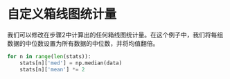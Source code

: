 # 自定义箱线图统计量

我们可以修改在步骤2中计算出的任何箱线图统计量。在这个例子中，我们将每组数据的中位数设置为所有数据的中位数，并将均值翻倍。

```python
for n in range(len(stats)):
    stats[n]['med'] = np.median(data)
    stats[n]['mean'] *= 2
```
